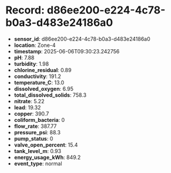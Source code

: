 # Record: d86ee200-e224-4c78-b0a3-d483e24186a0

- **sensor_id**: d86ee200-e224-4c78-b0a3-d483e24186a0
- **location**: Zone-4
- **timestamp**: 2025-06-06T09:30:23.242756
- **pH**: 7.88
- **turbidity**: 1.98
- **chlorine_residual**: 0.89
- **conductivity**: 191.2
- **temperature_C**: 13.0
- **dissolved_oxygen**: 6.95
- **total_dissolved_solids**: 758.3
- **nitrate**: 5.22
- **lead**: 19.32
- **copper**: 390.7
- **coliform_bacteria**: 0
- **flow_rate**: 387.77
- **pressure_psi**: 88.3
- **pump_status**: 0
- **valve_open_percent**: 15.4
- **tank_level_m**: 0.93
- **energy_usage_kWh**: 849.2
- **event_type**: normal